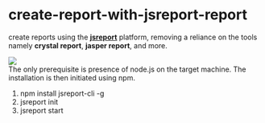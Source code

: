 # create-report-with-jsreport-report

create reports using the <b><a href="https://jsreport.net/">jsreport</a></b> platform, removing a reliance on the tools namely <b>crystal report</b>, <b>jasper report</b>, and more.

<img src="create-report-with-jsreport-report/Capture.PNG">

<div>
  <span>The only prerequisite is presence of node.js on the target machine. The installation is then initiated using npm.</span>
  <p>
      <ol>
        <li>npm install jsreport-cli -g</li>
        <li>jsreport init</li>
        <li>jsreport start</li>
  </ol>
  </p>
</div>
